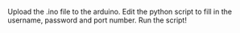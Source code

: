 Upload the .ino file to the arduino.
Edit the python script to fill in the username, password and port number.
Run the script!
